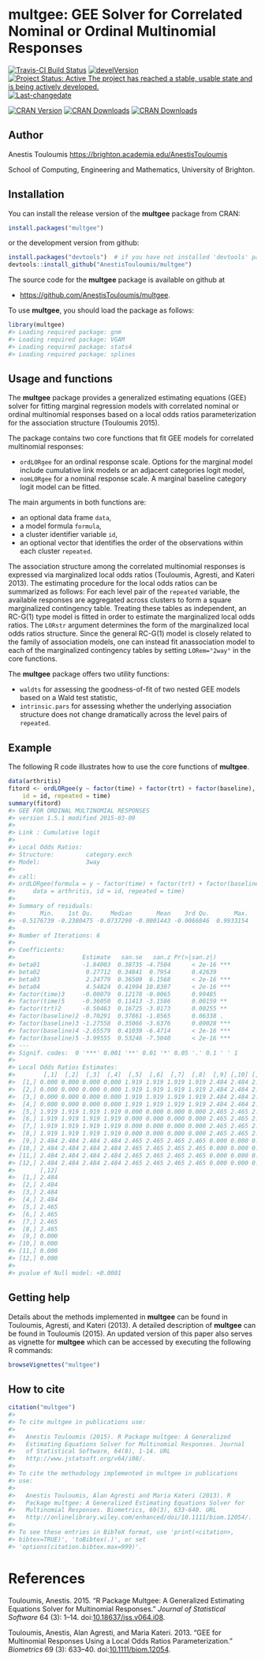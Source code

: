 <!-- README.md is generated from README.Rmd. Please edit that file -->
multgee: GEE Solver for Correlated Nominal or Ordinal Multinomial Responses
===========================================================================

[![Travis-CI Build Status](https://travis-ci.org/AnestisTouloumis/multgee.svg?branch=master)](https://travis-ci.org/AnestisTouloumis/multgee) [![develVersion](https://img.shields.io/badge/devel%20version-1.5.5-brightgreen.svg?style=flat)](https://github.com/AnestisTouloumis/multgee) [![Project Status: Active The project has reached a stable, usable state and is being actively developed.](http://www.repostatus.org/badges/latest/active.svg)](http://www.repostatus.org/#active) [![Last-changedate](https://img.shields.io/badge/last%20change-2017--06--15-brightgreen.svg)](/commits/master)

[![CRAN Version](http://www.r-pkg.org/badges/version/multgee?color=blue)](https://cran.r-project.org/package=multgee) [![CRAN Downloads](http://cranlogs.r-pkg.org/badges/grand-total/multgee?color=blue)](http://cranlogs.r-pkg.org/badges/grand-total/multgee) [![CRAN Downloads](http://cranlogs.r-pkg.org/badges/multgee)](http://cran.rstudio.com/web/packages/multgee/index.html)

Author
------

Anestis Touloumis <https://brighton.academia.edu/AnestisTouloumis>

School of Computing, Engineering and Mathematics, University of Brighton.

Installation
------------

You can install the release version of the **multgee** package from CRAN:

``` r
install.packages("multgee")
```

or the development version from github:

``` r
install.packages("devtools")  # if you have not installed 'devtools' package
devtools::install_github("AnestisTouloumis/multgee")
```

The source code for the **multgee** package is available on github at

-   <https://github.com/AnestisTouloumis/multgee>.

To use **multgee**, you should load the package as follows:

``` r
library(multgee)
#> Loading required package: gnm
#> Loading required package: VGAM
#> Loading required package: stats4
#> Loading required package: splines
```

Usage and functions
-------------------

The **multgee** package provides a generalized estimating equations (GEE) solver for fitting marginal regression models with correlated nominal or ordinal multinomial responses based on a local odds ratios parameterization for the association structure (Touloumis 2015).

The package contains two core functions that fit GEE models for correlated multinomial responses:

-   `ordLORgee` for an ordinal response scale. Options for the marginal model include cumulative link models or an adjacent categories logit model,
-   `nomLORgee` for a nominal response scale. A marginal baseline category logit model can be fitted.

The main arguments in both functions are:

-   an optional data frame `data`,
-   a model formula `formula`,
-   a cluster identifier variable `id`,
-   an optional vector that identifies the order of the observations within each cluster `repeated`.

The association structure among the correlated multinomial responses is expressed via marginalized local odds ratios (Touloumis, Agresti, and Kateri 2013). The estimating procedure for the local odds ratios can be summarized as follows: For each level pair of the `repeated` variable, the available responses are aggregated across clusters to form a square marginalized contingency table. Treating these tables as independent, an RC-G(1) type model is fitted in order to estimate the marginalized local odds ratios. The `LORstr` argument determines the form of the marginalized local odds ratios structure. Since the general RC-G(1) model is closely related to the family of association models, one can instead fit anassociation model to each of the marginalized contingency tables by setting `LORem="2way"` in the core functions.

The **multgee** package offers two utility functions:

-   `waldts` for assessing the goodness-of-fit of two nested GEE models based on a Wald test statistic,
-   `intrinsic.pars` for assessing whether the underlying association structure does not change dramatically across the level pairs of `repeated`.

Example
-------

The following R code illustrates how to use the core functions of **multgee**.

``` r
data(arthritis)
fitord <- ordLORgee(y ~ factor(time) + factor(trt) + factor(baseline), data = arthritis, 
    id = id, repeated = time)
summary(fitord)
#> GEE FOR ORDINAL MULTINOMIAL RESPONSES 
#> version 1.5.1 modified 2015-03-09 
#> 
#> Link : Cumulative logit 
#> 
#> Local Odds Ratios:
#> Structure:         category.exch
#> Model:             3way
#> 
#> call:
#> ordLORgee(formula = y ~ factor(time) + factor(trt) + factor(baseline), 
#>     data = arthritis, id = id, repeated = time)
#> 
#> Summary of residuals:
#>       Min.    1st Qu.     Median       Mean    3rd Qu.       Max. 
#> -0.5176739 -0.2380475 -0.0737290 -0.0001443 -0.0066846  0.9933154 
#> 
#> Number of Iterations: 6 
#> 
#> Coefficients:
#>                   Estimate   san.se   san.z Pr(>|san.z|)    
#> beta01            -1.84003  0.38735 -4.7504      < 2e-16 ***
#> beta02             0.27712  0.34841  0.7954      0.42639    
#> beta03             2.24779  0.36509  6.1568      < 2e-16 ***
#> beta04             4.54824  0.41994 10.8307      < 2e-16 ***
#> factor(time)3     -0.00079  0.12178 -0.0065      0.99485    
#> factor(time)5     -0.36050  0.11413 -3.1586      0.00159 ** 
#> factor(trt)2      -0.50463  0.16725 -3.0173      0.00255 ** 
#> factor(baseline)2 -0.70291  0.37861 -1.8565      0.06338 .  
#> factor(baseline)3 -1.27558  0.35066 -3.6376      0.00028 ***
#> factor(baseline)4 -2.65579  0.41039 -6.4714      < 2e-16 ***
#> factor(baseline)5 -3.99555  0.53246 -7.5040      < 2e-16 ***
#> ---
#> Signif. codes:  0 '***' 0.001 '**' 0.01 '*' 0.05 '.' 0.1 ' ' 1
#> 
#> Local Odds Ratios Estimates:
#>        [,1]  [,2]  [,3]  [,4]  [,5]  [,6]  [,7]  [,8]  [,9] [,10] [,11]
#>  [1,] 0.000 0.000 0.000 0.000 1.919 1.919 1.919 1.919 2.484 2.484 2.484
#>  [2,] 0.000 0.000 0.000 0.000 1.919 1.919 1.919 1.919 2.484 2.484 2.484
#>  [3,] 0.000 0.000 0.000 0.000 1.919 1.919 1.919 1.919 2.484 2.484 2.484
#>  [4,] 0.000 0.000 0.000 0.000 1.919 1.919 1.919 1.919 2.484 2.484 2.484
#>  [5,] 1.919 1.919 1.919 1.919 0.000 0.000 0.000 0.000 2.465 2.465 2.465
#>  [6,] 1.919 1.919 1.919 1.919 0.000 0.000 0.000 0.000 2.465 2.465 2.465
#>  [7,] 1.919 1.919 1.919 1.919 0.000 0.000 0.000 0.000 2.465 2.465 2.465
#>  [8,] 1.919 1.919 1.919 1.919 0.000 0.000 0.000 0.000 2.465 2.465 2.465
#>  [9,] 2.484 2.484 2.484 2.484 2.465 2.465 2.465 2.465 0.000 0.000 0.000
#> [10,] 2.484 2.484 2.484 2.484 2.465 2.465 2.465 2.465 0.000 0.000 0.000
#> [11,] 2.484 2.484 2.484 2.484 2.465 2.465 2.465 2.465 0.000 0.000 0.000
#> [12,] 2.484 2.484 2.484 2.484 2.465 2.465 2.465 2.465 0.000 0.000 0.000
#>       [,12]
#>  [1,] 2.484
#>  [2,] 2.484
#>  [3,] 2.484
#>  [4,] 2.484
#>  [5,] 2.465
#>  [6,] 2.465
#>  [7,] 2.465
#>  [8,] 2.465
#>  [9,] 0.000
#> [10,] 0.000
#> [11,] 0.000
#> [12,] 0.000
#> 
#> pvalue of Null model: <0.0001
```

Getting help
------------

Details about the methods implemented in **multgee** can be found in Touloumis, Agresti, and Kateri (2013). A detailed description of **multgee** can be found in Touloumis (2015). An updated version of this paper also serves as vignette for **multgee** which can be accessed by executing the following R commands:

``` r
browseVignettes("multgee")
```

How to cite
-----------

``` r
citation("multgee")
#> 
#> To cite multgee in publications use:
#> 
#>   Anestis Touloumis (2015). R Package multgee: A Generalized
#>   Estimating Equations Solver for Multinomial Responses. Journal
#>   of Statistical Software, 64(8), 1-14. URL
#>   http://www.jstatsoft.org/v64/i08/.
#> 
#> To cite the methodology implemented in multgee in publications
#> use:
#> 
#>   Anestis Touloumis, Alan Agresti and Maria Kateri (2013). R
#>   Package multgee: A Generalized Estimating Equations Solver for
#>   Multinomial Responses. Biometrics, 69(3), 633-640. URL
#>   http://onlinelibrary.wiley.com/enhanced/doi/10.1111/biom.12054/.
#> 
#> To see these entries in BibTeX format, use 'print(<citation>,
#> bibtex=TRUE)', 'toBibtex(.)', or set
#> 'options(citation.bibtex.max=999)'.
```

References
==========

Touloumis, Anestis. 2015. “R Package Multgee: A Generalized Estimating Equations Solver for Multinomial Responses.” *Journal of Statistical Software* 64 (3): 1–14. doi:[10.18637/jss.v064.i08](https://doi.org/10.18637/jss.v064.i08).

Touloumis, Anestis, Alan Agresti, and Maria Kateri. 2013. “GEE for Multinomial Responses Using a Local Odds Ratios Parameterization.” *Biometrics* 69 (3): 633–40. doi:[10.1111/biom.12054](https://doi.org/10.1111/biom.12054).
